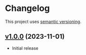 # Changelog

This project uses [semantic versioning](https://semver.org/).

## [v1.0.0] (2023-11-01)

- Initial release

[v1.0.0]: https://github.com/valtlai/picodel/tree/v1.0.0
